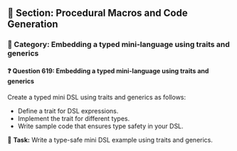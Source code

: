 ## 📘 Section: Procedural Macros and Code Generation  
### 🔹 Category: Embedding a typed mini-language using traits and generics  
#### ❓ Question 619: Embedding a typed mini-language using traits and generics

Create a typed mini DSL using traits and generics as follows:

- Define a trait for DSL expressions.
- Implement the trait for different types.
- Write sample code that ensures type safety in your DSL.

🔧 **Task:** Write a type-safe mini DSL example using traits and generics.
